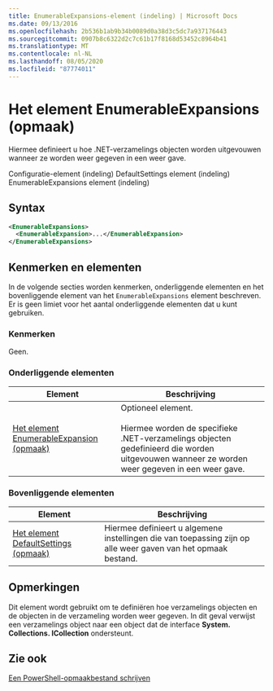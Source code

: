 ```yaml
---
title: EnumerableExpansions-element (indeling) | Microsoft Docs
ms.date: 09/13/2016
ms.openlocfilehash: 2b536b1ab9b34b0089d0a38d3c5dc7a937176443
ms.sourcegitcommit: 0907b8c6322d2c7c61b17f8168d53452c8964b41
ms.translationtype: MT
ms.contentlocale: nl-NL
ms.lasthandoff: 08/05/2020
ms.locfileid: "87774011"
---
```

# <a name="enumerableexpansions-element-format"></a>Het element EnumerableExpansions (opmaak)

Hiermee definieert u hoe .NET-verzamelings objecten worden uitgevouwen wanneer ze worden weer gegeven in een weer gave.

Configuratie-element (indeling) DefaultSettings element (indeling) EnumerableExpansions element (indeling)

## <a name="syntax"></a>Syntax

```xml
<EnumerableExpansions>
  <EnumerableExpansion>...</EnumerableExpansion>
</EnumerableExpansions>
```

## <a name="attributes-and-elements"></a>Kenmerken en elementen

In de volgende secties worden kenmerken, onderliggende elementen en het bovenliggende element van het `EnumerableExpansions` element beschreven. Er is geen limiet voor het aantal onderliggende elementen dat u kunt gebruiken.

### <a name="attributes"></a>Kenmerken

Geen.

### <a name="child-elements"></a>Onderliggende elementen

|Element|Beschrijving|
|-------------|-----------------|
|[Het element EnumerableExpansion (opmaak)](./enumerableexpansion-element-format.md)|Optioneel element.<br /><br /> Hiermee worden de specifieke .NET-verzamelings objecten gedefinieerd die worden uitgevouwen wanneer ze worden weer gegeven in een weer gave.|

### <a name="parent-elements"></a>Bovenliggende elementen

|Element|Beschrijving|
|-------------|-----------------|
|[Het element DefaultSettings (opmaak)](./defaultsettings-element-format.md)|Hiermee definieert u algemene instellingen die van toepassing zijn op alle weer gaven van het opmaak bestand.|

## <a name="remarks"></a>Opmerkingen

Dit element wordt gebruikt om te definiëren hoe verzamelings objecten en de objecten in de verzameling worden weer gegeven. In dit geval verwijst een verzamelings object naar een object dat de interface  **System. Collections. ICollection** ondersteunt.

## <a name="see-also"></a>Zie ook

[Een PowerShell-opmaakbestand schrijven](./writing-a-powershell-formatting-file.md)
